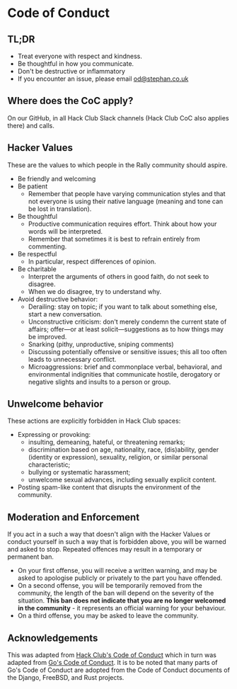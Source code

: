 # Code of Conduct

## TL;DR

- Treat everyone with respect and kindness.
- Be thoughtful in how you communicate.
- Don't be destructive or inflammatory
- If you encounter an issue, please email <od@stephan.co.uk>

## Where does the CoC apply?

On our GitHub, in all Hack Club Slack channels (Hack Club CoC also applies there) and calls.

## Hacker Values

These are the values to which people in the Rally community should aspire.

- Be friendly and welcoming
- Be patient
    - Remember that people have varying communication styles and that not everyone is using their native language (meaning and tone can be lost in translation).
- Be thoughtful
    - Productive communication requires effort. Think about how your words will be interpreted.
    - Remember that sometimes it is best to refrain entirely from commenting.
- Be respectful
    - In particular, respect differences of opinion.
- Be charitable
    - Interpret the arguments of others in good faith, do not seek to disagree.
    - When we do disagree, try to understand why.
- Avoid destructive behavior:
    - Derailing: stay on topic; if you want to talk about something else, start a new conversation.
    - Unconstructive criticism: don't merely condemn the current state of affairs; offer—or at least solicit—suggestions as to how things may be improved.
    - Snarking (pithy, unproductive, sniping comments)
    - Discussing potentially offensive or sensitive issues; this all too often leads to unnecessary conflict.
    - Microaggressions: brief and commonplace verbal, behavioral, and environmental indignities that communicate hostile, derogatory or negative slights and insults to a person or group.

## Unwelcome behavior

These actions are explicitly forbidden in Hack Club spaces:

- Expressing or provoking:
    - insulting, demeaning, hateful, or threatening remarks;
    - discrimination based on age, nationality, race, (dis)ability, gender (identity or expression), sexuality, religion, or similar personal characteristic;
    - bullying or systematic harassment;
    - unwelcome sexual advances, including sexually explicit content.
- Posting spam-like content that disrupts the environment of the community.

## Moderation and Enforcement

If you act in a such a way that doesn't align with the Hacker Values or conduct yourself in such a way that is forbidden above, you will be warned and asked to stop.
Repeated offences may result in a temporary or permanent ban.

- On your first offense, you will receive a written warning, and may be asked to apologise publicly or privately to the part you have offended.
- On a second offense, you will be temporarily removed from the community, the length of the ban will depend on the severity of the situation. **This ban does not indicate that you are no longer welcomed in the community** - it represents an official warning for your behaviour.
- On a third offense, you may be asked to leave the community. 

## Acknowledgements

This was adapted from [Hack Club's Code of Conduct](https://github.com/hackclub/hackclub/blob/main/CODE_OF_CONDUCT.md) which in turn was adapted from [Go's Code of Conduct](https://github.com/golang/go/commit/aa487e66f869785837275ee20441a53888a51bb2).
It is to be noted that many parts of Go's Code of Conduct are adopted from the Code of Conduct documents of the Django, FreeBSD, and Rust projects.